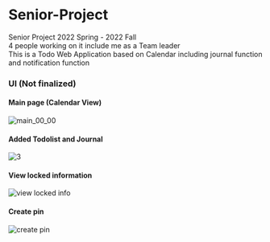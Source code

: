 # Senior-Project

Senior Project 2022 Spring - 2022 Fall <br>
4 people working on it include me as a Team leader <br>
This is a Todo Web Application based on Calendar including journal function and notification function

### UI (Not finalized)
#### Main page (Calendar View)
![main_00_00](https://user-images.githubusercontent.com/99692392/158906817-31da000a-0b54-46d5-b84a-ea76ba6629a5.jpg)

#### Added Todolist and Journal
![3](https://user-images.githubusercontent.com/99692392/158906824-8b24ecac-ffbd-4999-8c35-02d3fdd0b113.jpg)

#### View locked information
![view locked info](https://user-images.githubusercontent.com/99692392/158906827-b5aeb5c6-81bd-4ad7-8034-1d62c2985b2e.jpg)

#### Create pin
![create pin](https://user-images.githubusercontent.com/99692392/158906833-aa129b25-8c50-4886-a79b-4d832d816adb.jpg)
